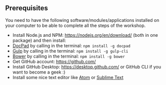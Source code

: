 ## Prerequisites

You need to have the following software/modules/applications installed on your computer to be able to complete all the steps of the workshop.

- Install Node.js and NPM: https://nodejs.org/en/download/ (both in one package) and then install:
 - [DocPad](http://docpad.org/) by calling in the terminal: `npm install -g docpad`
 - [Gulp](http://gulpjs.com/) by calling in the terminal: `npm install -g gulp-cli`
 - [Bower](http://bower.io/) by calling in the terminal: `npm install -g bower`
- Get GitHub account: https://github.com/
- Install GitHub Desktop: https://desktop.github.com/ or GitHub CLI if you want to become a geek :)
- Install some nice text editor like [Atom](https://atom.io/) or [Sublime Text](https://www.sublimetext.com/)
